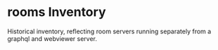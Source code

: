 # rooms Inventory

Historical inventory, reflecting room servers running separately from a graphql and webviewer server. 